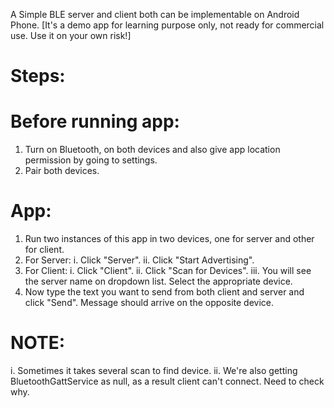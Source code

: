 A Simple BLE server and client both can be implementable on Android Phone.
[It's a demo app for learning purpose only, not ready for commercial use. Use it on your own risk!]

# Steps:

# Before running app:
1. Turn on Bluetooth, on both devices and also give app location permission by going to settings.
2. Pair both devices.

# App:
1. Run two instances of this app in two devices, one for server and other for client.
2. For Server:
	i. Click "Server".
	ii. Click "Start Advertising".
3. For Client:
	i. Click "Client".
	ii. Click "Scan for Devices".
	iii. You will see the server name on dropdown list. Select the appropriate device.
4. Now type the text you want to send from both client and server and click "Send". Message should arrive on the opposite device.


# NOTE:
i. Sometimes it takes several scan to find device.
ii. We're also getting BluetoothGattService as null, as a result client can't connect. Need to check why.
